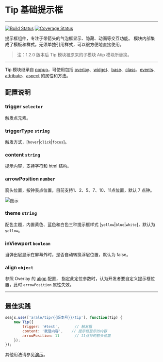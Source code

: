 # Tip 基础提示框

---

[![Build Status](https://secure.travis-ci.org/aralejs/tip.png)](https://travis-ci.org/aralejs/tip)
[![Coverage Status](https://coveralls.io/repos/aralejs/tip/badge.png?branch=master)](https://coveralls.io/r/aralejs/tip)

提示框组件，专注于带箭头的气泡框显示、隐藏、动画等交互功能。
模块内部集成了模板和样式，无须单独引用样式，可以很方便地直接使用。

> 注：1.2.0 版本后 Tip 模块被原来的子模块 Atip 模块所替换。

---

Tip 模块继承自 [popup](http://aralejs.org/popup/)，可使用包括 [overlay](http://aralejs.org/overlay/)、[widget](http://aralejs.org/widget/)、[base](http://aralejs.org/base/)、[class](http://aralejs.org/class/)、[events](http://aralejs.org/events/)、[attribute](http://aralejs.org/base/docs/attribute.html)、[aspect](http://aralejs.org/base/docs/aspect.html) 的属性和方法。

## 配置说明

### trigger `selector`

触发点元素。

### triggerType `string`

触发方式，[`hover`|`click`|`focus`]。

### content `string`

提示内容，支持字符和 html 结构。

### arrowPosition `number`

箭头位置，按钟表点位置，目前支持1、2、5、7、10、11点位置，默认 7 点钟。

![图示](https://i.alipayobjects.com/e/201307/jBty06lQT.png)

### theme `string`

配色主题，内置黄色、蓝色和白色三种提示框样式 [`yellow`|`blue`|`white`]，默认为 `yellow`。

### inViewport `boolean`

当弹出层显示在屏幕外时，是否自动转换浮层位置，默认为 false。

### align `object`

参照 Overlay 的 [align](http://aralejs.org/overlay/#align-object) 配置，
指定此定位参数时，认为开发者要自定义提示框位置，此时 `arrowPosition` 属性失效。

---

## 最佳实践

```js
seajs.use(['arale/tip/{{版本号}}/tip'], function(Tip) {
    new Tip({
        trigger: '#test',       // 触发器
        content: '我是内容',    // 提示框显示的内容
        arrowPosition: 11       // 11点钟的箭头位置
    });
});
```

其他用法请参见[演示](http://aralejs.org/tip/examples/)。
